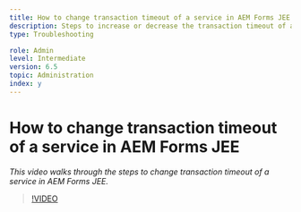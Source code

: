 ```yaml
---
title: How to change transaction timeout of a service in AEM Forms JEE
description: Steps to increase or decrease the transaction timeout of a service in AEM Forms JEE
type: Troubleshooting

role: Admin 
level: Intermediate
version: 6.5
topic: Administration
index: y
---
```


# How to change transaction timeout of a service in AEM Forms JEE

*This video walks through the steps to change transaction timeout of a service in AEM Forms JEE.*

>[!VIDEO](https://video.tv.adobe.com/v/335495?quality=9&learn=on)
